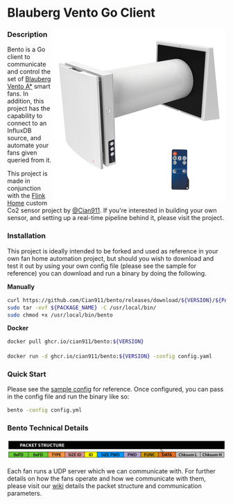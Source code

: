 # Blauberg Vento Go Client

<p align="center">
  <img style="float: right;width:400px;height:400px;" src="images/vento.png" alt="Blauberg Vento Fan"/>
</p>

### Description

Bento is a Go client to communicate and control the set of [Blauberg Vento A*](https://blaubergventilatoren.de/en/series/vento-expert-a50-1-w) smart fans. In addition, this project has the capability to connect to an InfluxDB source, and automate your fans given queried from it. 

This project is made in conjunction with the [Flink Home](https://github.com/Cian911/flink-home) custom Co2 sensor project by [@Cian911](https://github.com/Cian911). If you're interested in building your own sensor, and setting up a real-time pipeline behind it, please visit the project.


### Installation

This project is ideally intended to be forked and used as reference in your own fan home automation project, but should you wish to download and test it out by using your own config file (please see the sample for reference) you can download and run a binary by doing the following.

**Manually**

```bash
curl https://github.com/Cian911/bento/releases/download/${VERSION}/${PACKAGE_NAME} -o ${PACKAGE_NAME}
sudo tar -xvf ${PACKAGE_NAME} -C /usr/local/bin/
sudo chmod +x /usr/local/bin/bento
```
**Docker**

```bash
docker pull ghcr.io/cian911/bento:${VERSION}

docker run -d ghcr.io/cian911/bento:${VERSION} -config config.yaml
```

### Quick Start

Please see the [sample config](./sample_config.yml) for reference. Once configured, you can pass in the config file and run the binary like so:

```bash
bento -config config.yml
```

### Bento Technical Details

![Fan Packet Structure](./images/packet-structure.png)

Each fan runs a UDP server which we can communicate with. For further details on how the fans operate and how we communicate with them, please visit our [wiki](https://github.com/Cian911/bento/wiki/Blauberg-Vento-Packet-Structure) details the packet structure and communication parameters.
